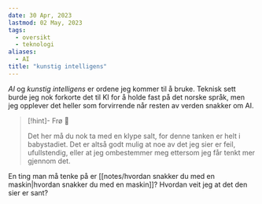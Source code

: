 ```yaml
---
date: 30 Apr, 2023
lastmod: 02 May, 2023
tags:
  - oversikt
  - teknologi
aliases:
  - AI
title: "kunstig intelligens"
---
```

*AI* og *kunstig intelligens* er ordene jeg kommer til å bruke. Teknisk sett burde jeg nok forkorte det til KI for å holde fast på det norske språk, men jeg opplever det heller som forvirrende når resten av verden snakker om AI.

> [!hint]- Frø  🌱
>
> Det her må du nok ta med en klype salt, for denne tanken er helt i babystadiet. Det er altså godt mulig at noe av det jeg sier er feil, ufullstendig, eller at jeg ombestemmer meg ettersom jeg får tenkt mer gjennom det.

En ting man må tenke på er [[notes/hvordan snakker du med en maskin|hvordan snakker du med en maskin]]? Hvordan veit jeg at det den sier er sant? 
